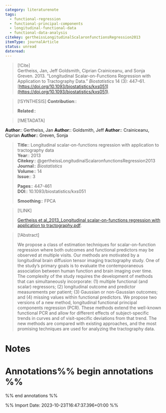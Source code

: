```yaml
---
category: literaturenote
tags:
  - functional-regression
  - functional-principal-components
  - longitudinal-functional-data
  - functional-data-analysis
citekey: gertheissLongitudinalScalaronfunctionsRegression2013
itemType: journalArticle
status: unread
dateread:
---
```


> [!Cite]  
> Gertheiss, Jan, Jeff Goldsmith, Ciprian Crainiceanu, and Sonja Greven. 2013. “Longitudinal Scalar-on-Functions Regression with Application to Tractography Data.” _Biostatistics_ 14 (3): 447–61. [https://doi.org/10.1093/biostatistics/kxs051](https://doi.org/10.1093/biostatistics/kxs051).

> [!SYNTHESIS] 
>**Contribution**::
>
>**Related**:: 
>

> [!METADATA]  
>
**Author**:: Gertheiss, Jan
**Author**:: Goldsmith, Jeff
**Author**:: Crainiceanu, Ciprian
**Author**:: Greven, Sonja<br>
> **Title**:: Longitudinal scalar-on-functions regression with application to tractography data    
> **Year**:: 2013     
> **Citekey**:: @gertheissLongitudinalScalaronfunctionsRegression2013    
>**Journal**:: *Biostatistics*    
>**Volume**:: 14    
>**Issue**:: 3     
>    
>    
>     
> **Pages**:: 447-461    
>**DOI**:: 10.1093/biostatistics/kxs051    
>
>**Smoothing**:: FPCA

> [!LINK] 
>
> [Gertheiss et al_2013_Longitudinal scalar-on-functions regression with application to tractography.pdf](file:///Users/steven/Library/CloudStorage/GoogleDrive-steven.golovkine@ul.ie/My%20Drive/bibliography/Biostatistics/2013/Gertheiss%20et%20al_2013_Longitudinal%20scalar-on-functions%20regression%20with%20application%20to%20tractography.pdf).

>[!Abstract]
>
>We propose a class of estimation techniques for scalar-on-function regression where both outcomes and functional predictors may be observed at multiple visits. Our methods are motivated by a longitudinal brain diffusion tensor imaging tractography study. One of the study’s primary goals is to evaluate the contemporaneous association between human function and brain imaging over time. The complexity of the study requires the development of methods that can simultaneously incorporate: (1) multiple functional (and scalar) regressors; (2) longitudinal outcome and predictor measurements per patient; (3) Gaussian or non-Gaussian outcomes; and (4) missing values within functional predictors. We propose two versions of a new method, longitudinal functional principal components regression (PCR). These methods extend the well-known functional PCR and allow for different effects of subject-specific trends in curves and of visit-specific deviations from that trend. The new methods are compared with existing approaches, and the most promising techniques are used for analyzing the tractography data.
>>


# Notes<br>
# Annotations%% begin annotations %%  
 
  
%% end annotations %%

%% Import Date: 2023-10-23T16:47:37.396+01:00 %%
